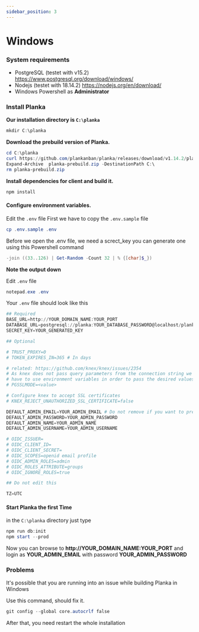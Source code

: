 ```yaml
---
sidebar_position: 3
---
```

# Windows
### System requirements
* PostgreSQL (testet with v15.2) https://www.postgresql.org/download/windows/
* Nodejs (testet with 18.14.2) https://nodejs.org/en/download/
* Windows Powershell as **Administrator**
### Install Planka
**Our installation directory is `C:\planka`**
```powershell
mkdir C:\planka
```

**Download the prebuild version of Planka.**
```powershell
cd C:\planka
curl https://github.com/plankanban/planka/releases/download/v1.14.2/planka-prebuild-v1.14.2.zip -o planka-prebuild.zip
Expand-Archive  planka-prebuild.zip -DestinationPath C:\
rm planka-prebuild.zip
```

**Install dependencies for client and build it.**
```powershell
npm install
```

#### Configure environment variables.
Edit the ``.env`` file
First we have to copy the ``.env.sample`` file

```powershell
cp .env.sample .env
```

Before we open the .env file, we need a screct_key
you can generate one using this Powershell command

```powershell
-join ((33..126) | Get-Random -Count 32 | % {[char]$_})
```
**Note the output down**


Edit ``.env`` file
```powershell
notepad.exe .env
```

Your ``.env`` file should look like this

```powershell
## Required
BASE_URL=http://YOUR_DOMAIN_NAME:YOUR_PORT
DATABASE_URL=postgresql://planka:YOUR_DATABASE_PASSWORD@localhost/planka
SECRET_KEY=YOUR_GENERATED_KEY

## Optional

# TRUST_PROXY=0
# TOKEN_EXPIRES_IN=365 # In days

# related: https://github.com/knex/knex/issues/2354
# As knex does not pass query parameters from the connection string we
# have to use environment variables in order to pass the desired values, e.g.
# PGSSLMODE=<value>

# Configure knex to accept SSL certificates
# KNEX_REJECT_UNAUTHORIZED_SSL_CERTIFICATE=false

DEFAULT_ADMIN_EMAIL=YOUR_ADMIN_EMAIL # Do not remove if you want to prevent this user from being edited/deleted
DEFAULT_ADMIN_PASSWORD=YOUR_ADMIN_PASSWORD
DEFAULT_ADMIN_NAME=YOUR_ADMIN_NAME
DEFAULT_ADMIN_USERNAME=YOUR_ADMIN_USERNAME

# OIDC_ISSUER=
# OIDC_CLIENT_ID=
# OIDC_CLIENT_SECRET=
# OIDC_SCOPES=openid email profile
# OIDC_ADMIN_ROLES=admin
# OIDC_ROLES_ATTRIBUTE=groups
# OIDC_IGNORE_ROLES=true

## Do not edit this

TZ=UTC
```



#### Start Planka the first Time
in the ``C:\planka`` directory just type

```powershell
npm run db:init
npm start --prod
```

Now you can browse to **http://YOUR_DOMAIN_NAME:YOUR_PORT** and login as **YOUR_ADMIN_EMAIL** with password **YOUR_ADMIN_PASSWORD**


### Problems

It's possible that you are running into an issue while building Planka in Windows

Use this command, should fix it.
```powershell
git config --global core.autocrlf false
```

After that, you need restart the whole installation
